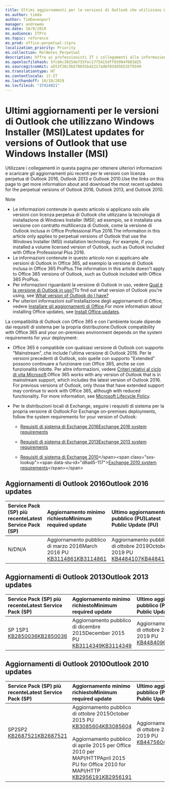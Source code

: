 ```yaml
---
title: Ultimi aggiornamenti per le versioni di Outlook che utilizzano Windows Installer (MSI)
ms.author: timda
author: TimDavenport
manager: andrewmo
ms.date: 10/9/2019
ms.audience: ITPro
ms.topic: reference
ms.prod: office-perpetual-itpro
localization_priority: Priority
ms.collection: RelNotes_Perpetual
description: Offre ai professionisti IT i collegamenti alle informazioni sugli aggiornamenti più recenti delle versioni con licenza perpetua di Outlook 2016, Outlook 2013, e Outlook 2010
ms.openlocfilehash: 5fcb6c3015de755fec1775415dff93994f683d25
ms.sourcegitcommit: a553f26c5b5f8035bd2217ad6f03dd56535f9349
ms.translationtype: HT
ms.contentlocale: it-IT
ms.lasthandoff: 10/18/2019
ms.locfileid: "37424021"
---
```

# <a name="latest-updates-for-versions-of-outlook-that-use-windows-installer-msi"></a><span data-ttu-id="d6ad5-103">Ultimi aggiornamenti per le versioni di Outlook che utilizzano Windows Installer (MSI)</span><span class="sxs-lookup"><span data-stu-id="d6ad5-103">Latest updates for versions of Outlook that use Windows Installer (MSI)</span></span>

<span data-ttu-id="d6ad5-104">Utilizzare i collegamenti in questa pagina per ottenere ulteriori informazioni e scaricare gli aggiornamenti più recenti per le versioni con licenza perpetua di Outlook 2016, Outlook 2013 e Outlook 2010.</span><span class="sxs-lookup"><span data-stu-id="d6ad5-104">Use the links on this page to get more information about and download the most recent updates for the perpetual versions of Outlook 2016, Outlook 2013, and Outlook 2010.</span></span>
  
> [!NOTE]
> - <span data-ttu-id="d6ad5-p101">Le informazioni contenute in questo articolo si applicano solo alle versioni con licenza perpetua di Outlook che utilizzano la tecnologia di installazione di Windows Installer (MSI); ad esempio, se è installata una versione con contratto multilicenza di Outlook, come la versione di Outlook inclusa in Office Professional Plus 2016.</span><span class="sxs-lookup"><span data-stu-id="d6ad5-p101">The information in this article only applies to perpetual versions of Outlook that use the Windows Installer (MSI) installation technology. For example, if you installed a volume licensed version of Outlook, such as Outlook included with Office Professional Plus 2016.</span></span>
> - <span data-ttu-id="d6ad5-107">Le informazioni contenute in questo articolo non si applicano alle versioni di Outlook in Office 365, ad esempio la versione di Outlook inclusa in Office 365 ProPlus.</span><span class="sxs-lookup"><span data-stu-id="d6ad5-107">The information in this article doesn't apply to Office 365 versions of Outlook, such as Outlook included with Office 365 ProPlus.</span></span>
> - <span data-ttu-id="d6ad5-108">Per informazioni riguardanti la versione di Outlook in uso, vedere [Qual è la versione di Outlook in uso?](https://support.office.com/article/b3a9568c-edb5-42b9-9825-d48d82b2257c)</span><span class="sxs-lookup"><span data-stu-id="d6ad5-108">To find out what version of Outlook you're using, see [What version of Outlook do I have?](https://support.office.com/article/b3a9568c-edb5-42b9-9825-d48d82b2257c)</span></span>
> - <span data-ttu-id="d6ad5-109">Per ulteriori informazioni sull'installazione degli aggiornamenti di Office, vedere [Installare gli aggiornamenti di Office](https://support.office.com/article/2ab296f3-7f03-43a2-8e50-46de917611c5).</span><span class="sxs-lookup"><span data-stu-id="d6ad5-109">For more information about installing Office updates, see [Install Office updates](https://support.office.com/article/2ab296f3-7f03-43a2-8e50-46de917611c5).</span></span> 
  
<span data-ttu-id="d6ad5-110">La compatibilità di Outlook con Office 365 e con l'ambiente locale dipende dai requisiti di sistema per la propria distribuzione:</span><span class="sxs-lookup"><span data-stu-id="d6ad5-110">Outlook compatibility with Office 365 and your on-premises environment depends on the system requirements for your deployment:</span></span>
  
- <span data-ttu-id="d6ad5-p102">Office 365 è compatibile con qualsiasi versione di Outlook con supporto "Mainstream", che include l'ultima versione di Outlook 2016. Per le versioni precedenti di Outlook, solo quelle con supporto "Extended" possono continuare a funzionare con Office 365, anche se con funzionalità ridotte. Per altre informazioni, vedere [Criteri relativi al ciclo di vita Microsoft](https://support.microsoft.com/lifecycle).</span><span class="sxs-lookup"><span data-stu-id="d6ad5-p102">Office 365 works with any version of Outlook that is in mainstream support, which includes the latest version of Outlook 2016. For previous versions of Outlook, only those that have extended support may continue to work with Office 365, although with reduced functionality. For more information, see [Microsoft Lifecycle Policy](https://support.microsoft.com/lifecycle).</span></span>
    
- <span data-ttu-id="d6ad5-114">Per le distribuzioni locali di Exchange, seguire i requisiti di sistema per la propria versione di Outlook:</span><span class="sxs-lookup"><span data-stu-id="d6ad5-114">For Exchange on-premises deployments, follow the system requirements for your version of Outlook:</span></span>
    
  - [<span data-ttu-id="d6ad5-115">Requisiti di sistema di Exchange 2016</span><span class="sxs-lookup"><span data-stu-id="d6ad5-115">Exchange 2016 system requirements</span></span>](https://docs.microsoft.com/Exchange/plan-and-deploy/system-requirements)
    
  - [<span data-ttu-id="d6ad5-116">Requisiti di sistema di Exchange 2013</span><span class="sxs-lookup"><span data-stu-id="d6ad5-116">Exchange 2013 system requirements</span></span>](https://docs.microsoft.com/exchange/exchange-2013-system-requirements-exchange-2013-help)
    
  - <span data-ttu-id="d6ad5-117">[Requisiti di sistema di Exchange 2010](https://docs.microsoft.com/previous-versions/office/exchange-server-2010/aa996719(v=exchg.141))</span><span class="sxs-lookup"><span data-stu-id="d6ad5-117">[Exchange 2010 system requirements](https://docs.microsoft.com/previous-versions/office/exchange-server-2010/aa996719(v=exchg.141))</span></span>

   
## <a name="outlook-2016-updates"></a><span data-ttu-id="d6ad5-118">Aggiornamenti di Outlook 2016</span><span class="sxs-lookup"><span data-stu-id="d6ad5-118">Outlook 2016 updates</span></span>

|<span data-ttu-id="d6ad5-119">**Service Pack (SP) più recente**</span><span class="sxs-lookup"><span data-stu-id="d6ad5-119">**Latest Service Pack (SP)**</span></span>|<span data-ttu-id="d6ad5-120">**Aggiornamento minimo richiesto**</span><span class="sxs-lookup"><span data-stu-id="d6ad5-120">**Minimum required update**</span></span>|<span data-ttu-id="d6ad5-121">**Ultimo aggiornamento pubblico (PU)**</span><span class="sxs-lookup"><span data-stu-id="d6ad5-121">**Latest Public Update (PU)**</span></span>|
|:-----|:-----|:-----|
|<span data-ttu-id="d6ad5-122">N/D</span><span class="sxs-lookup"><span data-stu-id="d6ad5-122">N/A</span></span>  <br/> |<span data-ttu-id="d6ad5-123">Aggiornamento pubblico di marzo 2016</span><span class="sxs-lookup"><span data-stu-id="d6ad5-123">March 2016 PU</span></span> <br/>[<span data-ttu-id="d6ad5-124">KB3114861</span><span class="sxs-lookup"><span data-stu-id="d6ad5-124">KB3114861</span></span>](https://support.microsoft.com/help/3114861) <br/> |<span data-ttu-id="d6ad5-125">Aggiornamento pubblico di ottobre 2019</span><span class="sxs-lookup"><span data-stu-id="d6ad5-125">October 2019 PU</span></span> <br/>[<span data-ttu-id="d6ad5-126">KB4484107</span><span class="sxs-lookup"><span data-stu-id="d6ad5-126">KB4484107</span></span>](https://support.microsoft.com/help/4484107) 

## <a name="outlook-2013-updates"></a><span data-ttu-id="d6ad5-127">Aggiornamenti di Outlook 2013</span><span class="sxs-lookup"><span data-stu-id="d6ad5-127">Outlook 2013 updates</span></span>

|<span data-ttu-id="d6ad5-128">**Service Pack (SP) più recente**</span><span class="sxs-lookup"><span data-stu-id="d6ad5-128">**Latest Service Pack (SP)**</span></span>|<span data-ttu-id="d6ad5-129">**Aggiornamento minimo richiesto**</span><span class="sxs-lookup"><span data-stu-id="d6ad5-129">**Minimum required update**</span></span>|<span data-ttu-id="d6ad5-130">**Ultimo aggiornamento pubblico (PU)**</span><span class="sxs-lookup"><span data-stu-id="d6ad5-130">**Latest Public Update (PU)**</span></span>|
|:-----|:-----|:-----|
|<span data-ttu-id="d6ad5-131">SP 1</span><span class="sxs-lookup"><span data-stu-id="d6ad5-131">SP1</span></span>  <br/>[<span data-ttu-id="d6ad5-132">KB2850036</span><span class="sxs-lookup"><span data-stu-id="d6ad5-132">KB2850036</span></span>](https://go.microsoft.com/fwlink/p/?LinkId=512538) <br/> |<span data-ttu-id="d6ad5-133">Aggiornamento pubblico di dicembre 2015</span><span class="sxs-lookup"><span data-stu-id="d6ad5-133">December 2015 PU</span></span> <br/>[<span data-ttu-id="d6ad5-134">KB3114349</span><span class="sxs-lookup"><span data-stu-id="d6ad5-134">KB3114349</span></span>](https://support.microsoft.com/kb/3114349) <br/> |<span data-ttu-id="d6ad5-135">Aggiornamento pubblico di ottobre 2019</span><span class="sxs-lookup"><span data-stu-id="d6ad5-135">October 2019 PU</span></span> <br/>[<span data-ttu-id="d6ad5-136">KB4484096</span><span class="sxs-lookup"><span data-stu-id="d6ad5-136">KB4484096</span></span>](https://support.microsoft.com/help/4484096)  |
   
## <a name="outlook-2010-updates"></a><span data-ttu-id="d6ad5-137">Aggiornamenti di Outlook 2010</span><span class="sxs-lookup"><span data-stu-id="d6ad5-137">Outlook 2010 updates</span></span>

|<span data-ttu-id="d6ad5-138">**Service Pack (SP) più recente**</span><span class="sxs-lookup"><span data-stu-id="d6ad5-138">**Latest Service Pack (SP)**</span></span>|<span data-ttu-id="d6ad5-139">**Aggiornamento minimo richiesto**</span><span class="sxs-lookup"><span data-stu-id="d6ad5-139">**Minimum required update**</span></span>|<span data-ttu-id="d6ad5-140">**Ultimo aggiornamento pubblico (PU)**</span><span class="sxs-lookup"><span data-stu-id="d6ad5-140">**Latest Public Update (PU)**</span></span>|
|:-----|:-----|:-----|
|<span data-ttu-id="d6ad5-141">SP2</span><span class="sxs-lookup"><span data-stu-id="d6ad5-141">SP2</span></span> <br/>[<span data-ttu-id="d6ad5-142">KB2687521</span><span class="sxs-lookup"><span data-stu-id="d6ad5-142">KB2687521</span></span>](https://go.microsoft.com/fwlink/p/?LinkId=512542) <br><br><br><br/> |<span data-ttu-id="d6ad5-143">Aggiornamento pubblico di ottobre 2015</span><span class="sxs-lookup"><span data-stu-id="d6ad5-143">October 2015 PU</span></span> <br/> [<span data-ttu-id="d6ad5-144">KB3085604</span><span class="sxs-lookup"><span data-stu-id="d6ad5-144">KB3085604</span></span>](https://support.microsoft.com/kb/3085604) <br/><br/>  <span data-ttu-id="d6ad5-145">Aggiornamento pubblico di aprile 2015 per Office 2010 per MAPI/HTTP</span><span class="sxs-lookup"><span data-stu-id="d6ad5-145">April 2015 PU for Office 2010 for MAPI/HTTP</span></span> <br/> [<span data-ttu-id="d6ad5-146">KB2956191</span><span class="sxs-lookup"><span data-stu-id="d6ad5-146">KB2956191</span></span>](https://support.microsoft.com/it-IT/help/2956191/april-14-2015-update-for-office-2010-kb2956191) <br/> |<span data-ttu-id="d6ad5-147">Aggiornamento pubblico di ottobre 2019</span><span class="sxs-lookup"><span data-stu-id="d6ad5-147">October 2019 PU</span></span> <br/>[<span data-ttu-id="d6ad5-148">KB4475604</span><span class="sxs-lookup"><span data-stu-id="d6ad5-148">KB4475604</span></span>](https://support.microsoft.com/help/4475604) <br><br><br><br/>|
   

